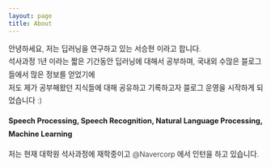 ```yaml
---
layout: page
title: About
---
```


<div style="font-size: 0.9rem; font-weight:300; line-height: 1.6rem;">

안녕하세요, 저는 딥러닝을 연구하고 있는 서승현 이라고 합니다.  
석사과정 1년 이라는 짧은 기간동안 딥러닝에 대해서 공부하며, 국내외 수많은 블로그들에서 많은 정보를 얻었기에  
저도 제가 공부해왔던 지식들에 대해 공유하고 기록하고자 블로그 운영을 시작하게 되었습니다 :)

<p class="message" style="font-size: 0.9rem; font-weight: 700">
Speech Processing, Speech Recognition, Natural Language Processing, Machine Learning
</p>
저는 현재 대학원 석사과정에 재학중이고 @Navercorp 에서 인턴을 하고 있습니다.
</div>
